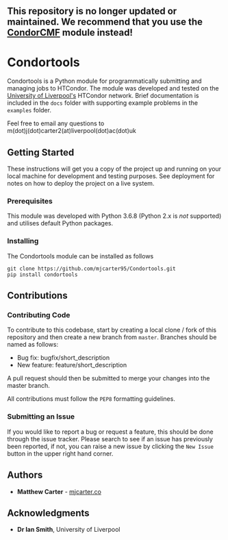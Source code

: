 ## This repository is no longer updated or maintained. We recommend that you use the [CondorCMF](https://github.com/mjcarter95/CondorCMF) module instead!

# Condortools

Condortools is a Python module for programmatically submitting and managing jobs to HTCondor.  The module was developed and tested on the [University of Liverpool's](http://condor.liv.ac.uk/) HTCondor network. Brief documentation is included in the `docs` folder with supporting example problems in the `examples` folder.

Feel free to email any questions to m(dot)j(dot)carter2(at)liverpool(dot)ac(dot)uk

## Getting Started

These instructions will get you a copy of the project up and running on your local machine for development and testing purposes. See deployment for notes on how to deploy the project on a live system.

### Prerequisites

This module was developed with Python 3.6.8 (Python 2.x is *not* supported) and utilises default Python packages.

### Installing

The Condortools module can be installed as follows

```
git clone https://github.com/mjcarter95/Condortools.git
pip install condortools
```

## Contributions
### Contributing Code
To contribute to this codebase, start by creating a local clone / fork of this repository and then create a new branch from `master`. Branches should be named as follows:

* Bug fix: bugfix/short_description
* New feature: feature/short_description

A pull request should then be submitted to merge your changes into the master branch.

All contributions must follow the `PEP8` formatting guidelines.

### Submitting an Issue
If you would like to report a bug or request a feature, this should be done through the issue tracker. Please search to see if an issue has previously been reported, if not, you can raise a new issue by clicking the `New Issue` button in the upper right hand corner.

## Authors

* **Matthew Carter** - [mjcarter.co](http://mjcarter.co/)

## Acknowledgments

* **Dr Ian Smith**, University of Liverpool
